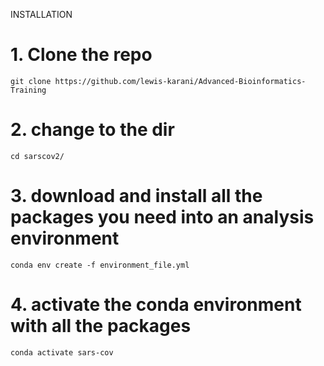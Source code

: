 INSTALLATION
# 1. Clone the repo
```
git clone https://github.com/lewis-karani/Advanced-Bioinformatics-Training
```
# 2. change to the dir
```
cd sarscov2/
```
# 3. download and install all the packages you need into an analysis environment 
```
conda env create -f environment_file.yml
```
# 4. activate the conda environment with all the packages
```
conda activate sars-cov
```

